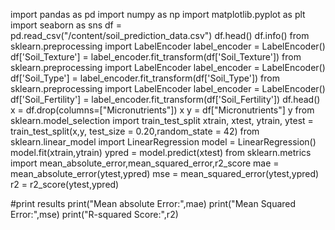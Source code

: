 import pandas as pd
import numpy as np
import matplotlib.pyplot as plt
import seaborn as sns
df = pd.read_csv("/content/soil_prediction_data.csv")
df.head()
df.info()
from sklearn.preprocessing import LabelEncoder
label_encoder = LabelEncoder()
df['Soil_Texture'] = label_encoder.fit_transform(df['Soil_Texture'])
from sklearn.preprocessing import LabelEncoder
label_encoder = LabelEncoder()
df['Soil_Type'] = label_encoder.fit_transform(df['Soil_Type'])
from sklearn.preprocessing import LabelEncoder
label_encoder = LabelEncoder()
df['Soil_Fertility'] = label_encoder.fit_transform(df['Soil_Fertility'])
df.head()
x = df.drop(columns=["Micronutrients"])
x
y = df["Micronutrients"]
y
from sklearn.model_selection import train_test_split
xtrain, xtest, ytrain, ytest = train_test_split(x,y, test_size = 0.20,random_state = 42)
from sklearn.linear_model import LinearRegression
model = LinearRegression()
model.fit(xtrain,ytrain)
ypred = model.predict(xtest)
from sklearn.metrics import mean_absolute_error,mean_squared_error,r2_score
mae = mean_absolute_error(ytest,ypred)
mse = mean_squared_error(ytest,ypred)
r2 = r2_score(ytest,ypred)

#print results
print("Mean absolute Error:",mae)
print("Mean Squared Error:",mse)
print("R-squared Score:",r2)
